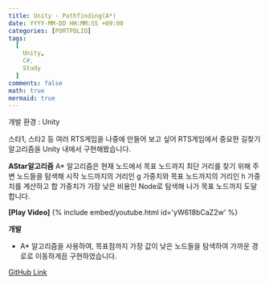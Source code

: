 ```yaml
---
title: Unity - Pathfinding(A*)
date: YYYY-MM-DD HH:MM:SS +09:00
categories: [PORTPOLIO]
tags:
  [
    Unity,
    C#,
    Study
  ]
comments: false
math: true
mermaid: true
---
```


개발 환경 : Unity

스타1, 스타2 등 여러 RTS게임을 나중에 만들어 보고 싶어
 RTS게임에서 중요한 길찾기 알고리즘을 Unity 내에서 구현해봤습니다.

**AStar알고리즘**
A* 알고리즘은 현재 노드에서 목표 노드까지 최단 거리를 찾기 위해 주변 노드들을 탐색해 
시작 노드까지의 거리인 g 가중치와 목표 노드까지의 거리인 h 가중치를 계산하고 
합 가중치가 가장 낮은 비용인 Node로 탐색해 나가 목표 노드까지 도달합니다.

**[Play Video]**
{% include embed/youtube.html id='yW618bCaZ2w' %}

**개발**

<ul>
    <li>A* 알고리즘을 사용하여, 목표점까지 가장 값이 낮은 노드들을 탐색하여 가까운 경로로 이동하게끔 구현하였습니다.</li>
</ul>

[GitHub Link](https://github.com/miro0325/Astar) 


